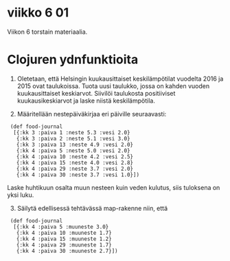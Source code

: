 # viikko 6 01

Viikon 6 torstain materiaalia.

# Clojuren ydnfunktioita


1. Oletetaan, että Helsingin kuukausittaiset keskilämpötilat vuodelta 2016 ja 2015 ovat taulukoissa. Tuota uusi taulukko, jossa on kahden vuoden kuukausittaiset keskiarvot. Siivilöi taulukosta positiiviset kuukausikeskiarvot ja laske niistä keskilämpötila.

2. Määritellään nestepäiväkirjaa eri päiville seuraavasti:
```
 (def food-journal
  [{:kk 3 :paiva 1 :neste 5.3 :vesi 2.0}
   {:kk 3 :paiva 2 :neste 5.1 :vesi 3.0}
   {:kk 3 :paiva 13 :neste 4.9 :vesi 2.0}
   {:kk 4 :paiva 5 :neste 5.0 :vesi 2.0}
   {:kk 4 :paiva 10 :neste 4.2 :vesi 2.5}
   {:kk 4 :paiva 15 :neste 4.0 :vesi 2.8}
   {:kk 4 :paiva 29 :neste 3.7 :vesi 2.0}
   {:kk 4 :paiva 30 :neste 3.7 :vesi 1.0}])
```
Laske huhtikuun osalta muun nesteen kuin veden kulutus, siis tuloksena on yksi luku.

3. Säilytä edellisessä tehtävässä map-rakenne niin, että
```
 (def food-journal
  [{:kk 4 :paiva 5 :muuneste 3.0}
   {:kk 4 :paiva 10 :muuneste 1.7}
   {:kk 4 :paiva 15 :muuneste 1.2}
   {:kk 4 :paiva 29 :muuneste 1.7}
   {:kk 4 :paiva 30 :muuneste 2.7}])
```



   
   
   


